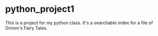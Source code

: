 python_project1
===============

This is a project for my python class. It's a searchable index for a file of Grimm's Fairy Tales. 

